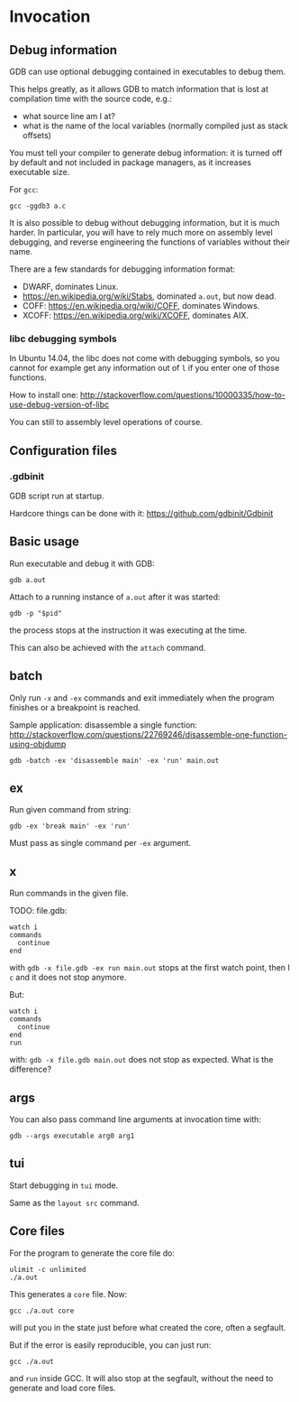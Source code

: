 # Invocation

## Debug information

GDB can use optional debugging contained in executables to debug them.

This helps greatly, as it allows GDB to match information that is lost at compilation time with the source code, e.g.:

- what source line am I at?
- what is the name of the local variables (normally compiled just as stack offsets)

You must tell your compiler to generate debug information: it is turned off by default and not included in package managers, as it increases executable size.

For `gcc`:

    gcc -ggdb3 a.c

It is also possible to debug without debugging information, but it is much harder. In particular, you will have to rely much more on assembly level debugging, and reverse engineering the functions of variables without their name.

There are a few standards for debugging information format:

- DWARF, dominates Linux.
- <https://en.wikipedia.org/wiki/Stabs>, dominated `a.out`, but now dead.
- COFF: <https://en.wikipedia.org/wiki/COFF>, dominates Windows.
- XCOFF: <https://en.wikipedia.org/wiki/XCOFF>, dominates AIX.

### libc debugging symbols

In Ubuntu 14.04, the libc does not come with debugging symbols, so you cannot for example get any information out of `l` if you enter one of those functions.

How to install one: <http://stackoverflow.com/questions/10000335/how-to-use-debug-version-of-libc>

You can still to assembly level operations of course.

## Configuration files

### .gdbinit

GDB script run at startup.

Hardcore things can be done with it: <https://github.com/gdbinit/Gdbinit>

## Basic usage

Run executable and debug it with GDB:

    gdb a.out

Attach to a running instance of `a.out` after it was started:

    gdb -p "$pid"

the process stops at the instruction it was executing at the time.

This can also be achieved with the `attach` command.

## batch

Only run `-x` and `-ex` commands and exit immediately when the program finishes or a breakpoint is reached.

Sample application: disassemble a single function: <http://stackoverflow.com/questions/22769246/disassemble-one-function-using-objdump>

    gdb -batch -ex 'disassemble main' -ex 'run' main.out

## ex

Run given command from string:

    gdb -ex 'break main' -ex 'run'

Must pass as single command per `-ex` argument.

## x

Run commands in the given file.

TODO: file.gdb:

    watch i
    commands
      continue
    end

with `gdb -x file.gdb -ex run main.out` stops at the first watch point, then I `c` and it does not stop anymore.

But:

    watch i
    commands
      continue
    end
    run

with: `gdb -x file.gdb main.out` does not stop as expected. What is the difference?

## args

You can also pass command line arguments at invocation time with:

    gdb --args executable arg0 arg1

## tui

Start debugging in `tui` mode.

Same as the `layout src` command.

## Core files

For the program to generate the core file do:

    ulimit -c unlimited
    ./a.out

This generates a `core` file. Now:

    gcc ./a.out core

will put you in the state just before what created the core, often a segfault.

But if the error is easily reproducible, you can just run:

    gcc ./a.out

and `run` inside GCC. It will also stop at the segfault, without the need to generate and load core files.
